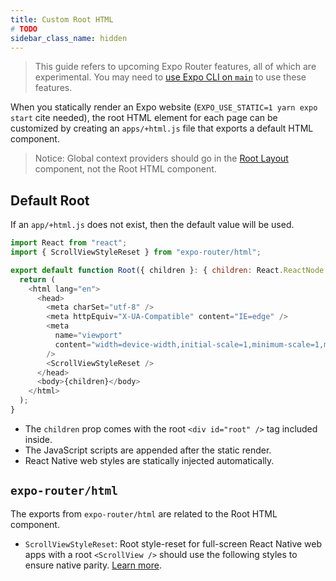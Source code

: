 ```yaml
---
title: Custom Root HTML
# TODO
sidebar_class_name: hidden
---
```


> This guide refers to upcoming Expo Router features, all of which are experimental. You may need to [use Expo CLI on `main`](https://github.com/expo/expo/tree/main/packages/%40expo/cli#contributing) to use these features.

When you statically render an Expo website (`EXPO_USE_STATIC=1 yarn expo start` cite needed), the root HTML element for each page can be customized by creating an `apps/+html.js` file that exports a default HTML component.

> Notice: Global context providers should go in the [Root Layout](/docs/guides/root-layout) component, not the Root HTML component.

## Default Root

If an `app/+html.js` does not exist, then the default value will be used.

```js title=app/+html.tsx
import React from "react";
import { ScrollViewStyleReset } from "expo-router/html";

export default function Root({ children }: { children: React.ReactNode }) {
  return (
    <html lang="en">
      <head>
        <meta charSet="utf-8" />
        <meta httpEquiv="X-UA-Compatible" content="IE=edge" />
        <meta
          name="viewport"
          content="width=device-width,initial-scale=1,minimum-scale=1,maximum-scale=1.00001,viewport-fit=cover"
        />
        <ScrollViewStyleReset />
      </head>
      <body>{children}</body>
    </html>
  );
}
```

- The `children` prop comes with the root `<div id="root" />` tag included inside.
- The JavaScript scripts are appended after the static render.
- React Native web styles are statically injected automatically.

## `expo-router/html`

The exports from `expo-router/html` are related to the Root HTML component.

- `ScrollViewStyleReset`: Root style-reset for full-screen React Native web apps with a root `<ScrollView />` should use the following styles to ensure native parity. [Learn more](https://necolas.github.io/react-native-web/docs/setup/#root-element).
